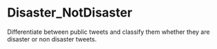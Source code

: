 # Disaster_NotDisaster
Differentiate between public tweets and classify them whether they are disaster or non disaster tweets.
